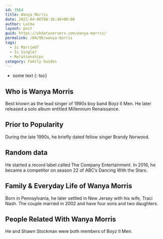 ```yaml
---
id: 3564
title: Wanya Morris
date: 2021-04-06T08:36:48+00:00
author: Laima
layout: post
guid: https://ukdataservers.com/wanya-morris/
permalink: /04/06/wanya-morris
tags:
  - Is Married?
  - Is Single?
  - Relationships
category: Family Guides
---
```


* some text
{: toc}


## Who is Wanya Morris
                  
                  
                  
Best known as the lead singer of 1990s boy band Boyz II Men. He later released a solo album entitled Millennium Renaissance.
                  
              
            
              
            
                
                
                
## Prior to Popularity
                  
                  
                  
During the late 1990s, he briefly dated fellow singer Brandy Norwood.
                  
              
            
              
            
                
                
                
## Random data
                  
                  
                  
He started a record label called The Company Entertainment. In 2016, he became a competitor on season 22 of ABC&#8217;s Dancing With the Stars.
                  
              
            
              
            
                
                
                
## Family & Everyday Life of Wanya Morris
                  
                  
                  
Born in Pennsylvania, he later settled in New Jersey with his wife, Traci Nash. The couple married in 2002 and have four sons and two daughters.
                  
              
            
              
            
                
                
                
## People Related With Wanya Morris
                  
                  
                  
He and Shawn Stockman were both members of Boyz II Men.
                  
              
            
              
            
                
              
            
              
              
            
            
              
            
          
          
          